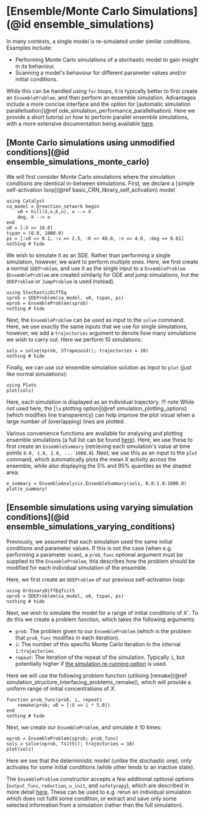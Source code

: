 # [Ensemble/Monte Carlo Simulations](@id ensemble_simulations)

In many contexts, a single model is re-simulated under similar conditions. Examples include:
- Performing Monte Carlo simulations of a stochastic model to gain insight in its behaviour.
- Scanning a model's behaviour for different parameter values and/or initial conditions.

While this can be handled using `for` loops, it is typically better to first create an `EnsembleProblem`, and then perform an ensemble simulation. Advantages include a more concise interface and the option for [automatic simulation parallelisation](@ref ode_simulation_performance_parallelisation). Here we provide a short tutorial on how to perform parallel ensemble simulations, with a more extensive documentation being available [here](https://docs.sciml.ai/DiffEqDocs/stable/features/ensemble/).

## [Monte Carlo simulations using unmodified conditions](@id ensemble_simulations_monte_carlo)

We will first consider Monte Carlo simulations where the simulation conditions are identical in-between simulations. First, we declare a [simple self-activation loop](@ref basic_CRN_library_self_activation) model

```@example ensemble
using Catalyst
sa_model = @reaction_network begin
    v0 + hill(X,v,K,n), ∅ --> X
    deg, X --> ∅
end
u0 = [:X => 10.0]
tspan = (0.0, 1000.0)
ps = [:v0 => 0.1, :v => 2.5, :K => 40.0, :n => 4.0, :deg => 0.01]
nothing # hide
```

We wish to simulate it as an SDE. Rather than performing a single simulation, however, we want to perform multiple ones. Here, we first create a normal `SDEProblem`, and use it as the single input to a `EnsembleProblem` (`EnsembleProblem` are created similarly for ODE and jump simulations, but the `ODEProblem` or `JumpProblem` is used instead).

```@example ensemble
using StochasticDiffEq
sprob = SDEProblem(sa_model, u0, tspan, ps)
eprob = EnsembleProblem(sprob)
nothing # hide
```

Next, the `EnsembleProblem` can be used as input to the `solve` command. Here, we use exactly the same inputs that we use for single simulations, however, we add a `trajectories` argument to denote how many simulations we wish to carry out. Here we perform 10 simulations:

```@example ensemble
sols = solve(eprob, STrapezoid(); trajectories = 10)
nothing # hide
```

Finally, we can use our ensemble simulation solution as input to `plot` (just like normal simulations):

```@example ensemble
using Plots
plot(sols)
```

Here, each simulation is displayed as an individual trajectory.
!!! note
    While not used here, the [`la` plotting option](@ref simulation_plotting_options) (which modifies line transparency) can help improve the plot visual when a large number of (overlapping) lines are plotted.

Various convenience functions are available for analysing and plotting ensemble simulations (a full list can be found [here](https://docs.sciml.ai/DiffEqDocs/dev/features/ensemble/#Analyzing-an-Ensemble-Experiment)). Here, we use these to first create an `EnsembleSummary` (retrieving each simulation's value at time points `0.0, 1.0, 2.0, ... 1000.0`). Next, we use this as an input to the `plot` command, which automatically plots the mean $X$ activity across the ensemble, while also displaying the 5% and 95% quantiles as the shaded area:

```@example ensemble
e_summary = EnsembleAnalysis.EnsembleSummary(sols, 0.0:1.0:1000.0)
plot(e_summary)
```

## [Ensemble simulations using varying simulation conditions](@id ensemble_simulations_varying_conditions)

Previously, we assumed that each simulation used the same initial conditions and parameter values. If this is not the case (when e.g. performing a parameter scan), a `prob_func` optional argument must be supplied to the `EnsembleProblem`, this describes how the problem should be modified for each individual simulation of the ensemble.

Here, we first create an `ODEProblem` of our previous self-activation loop:

```@example ensemble
using OrdinaryDiffEqTsit5
oprob = ODEProblem(sa_model, u0, tspan, ps)
nothing # hide
```

Next, we wish to simulate the model for a range of initial conditions of $X$`. To do this we create a problem function, which takes the following arguments:
- `prob`: The problem given to our `EnsembleProblem` (which is the problem that `prob_func` modifies in each iteration).
- `i`: The number of this specific Monte Carlo iteration in the interval `1:trajectories`.
- `repeat`: The iteration of the repeat of the simulation. Typically `1`, but potentially higher if [the simulation re-running option](https://docs.sciml.ai/DiffEqDocs/stable/features/ensemble/#Building-a-Problem) is used.

Here we will use the following problem function (utilising [remake](@ref simulation_structure_interfacing_problems_remake)), which will provide a uniform range of initial concentrations of $X$:

```@example ensemble
function prob_func(prob, i, repeat)
    remake(prob; u0 = [:X => i * 5.0])
end
nothing # hide
```

Next, we create our `EnsembleProblem`, and simulate it 10 times:

```@example ensemble
eprob = EnsembleProblem(oprob; prob_func)
sols = solve(eprob, Tsit5(); trajectories = 10)
plot(sols)
```

Here we see that the deterministic model (unlike the stochastic one), only activates for some initial conditions (while other tends to an inactive state).

The `EnsembleProblem` constructor accepts a few additional optional options (`output_func`, `reduction`, `u_init`, and `safetycopy`), which are described in more detail [here](https://docs.sciml.ai/DiffEqDocs/stable/features/ensemble/#Building-a-Problem). These can be used to e.g. rerun an individual simulation which does not fulfil some condition, or extract and save only some selected information from a simulation (rather than the full simulation).

